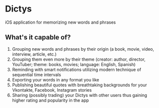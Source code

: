 # Dictys
iOS application for memorizing new words and phrases

## What's it capable of?
1. Grouping new words and phrases by their origin (a book, movie, video, interview, article, etc.)
2. Grouping them even more by their theme (creator: author, director, YouTuber; theme: books, movies; language: English, Spanish)
3. Reminding with smart notifications utilizing modern technique of sequential time intervals
4. Exporting your words in any format you like
5. Publishing beautiful quotes with breathtaking backgrounds for your Vkontakte, Facebook, Instagram stories
6. Sharing (possibly trading) your Dictys with other users thus gaining higher rating and popularity in the app
